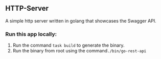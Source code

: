 HTTP-Server
---

A simple http server written in golang that showcases the Swagger
API.

### Run this app locally:

1. Run the command `task build` to generate the binary.
2. Run the binary from root using the command`./bin/go-rest-api`